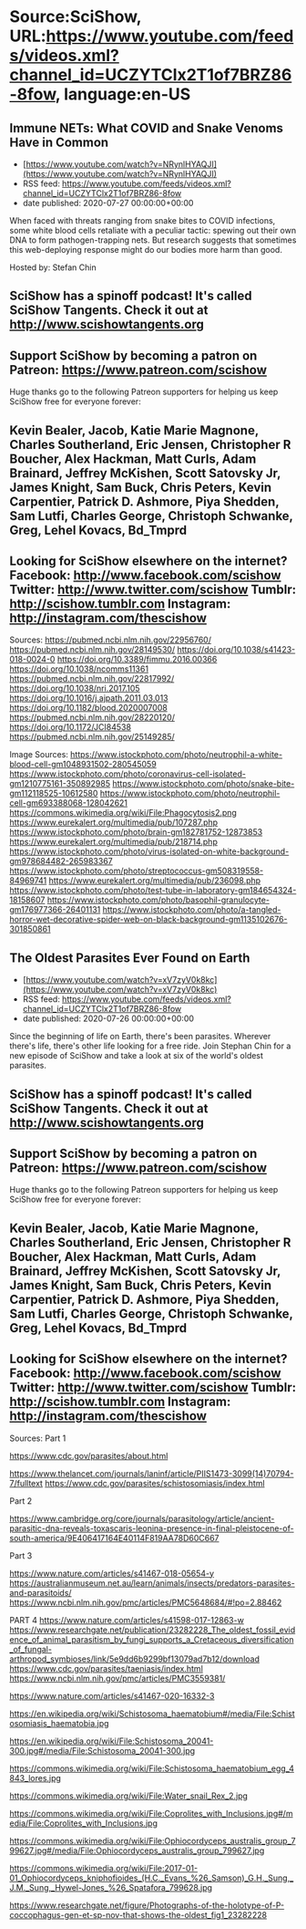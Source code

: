 # Source:SciShow, URL:https://www.youtube.com/feeds/videos.xml?channel_id=UCZYTClx2T1of7BRZ86-8fow, language:en-US

## Immune NETs: What COVID and Snake Venoms Have in Common
 - [https://www.youtube.com/watch?v=NRynlHYAQJI](https://www.youtube.com/watch?v=NRynlHYAQJI)
 - RSS feed: https://www.youtube.com/feeds/videos.xml?channel_id=UCZYTClx2T1of7BRZ86-8fow
 - date published: 2020-07-27 00:00:00+00:00

When faced with threats ranging from snake bites to COVID infections, some white blood cells retaliate with a peculiar tactic: spewing out their own DNA to form pathogen-trapping nets. But research suggests that sometimes this web-deploying response might do our bodies more harm than good.

Hosted by: Stefan Chin

SciShow has a spinoff podcast! It's called SciShow Tangents. Check it out at http://www.scishowtangents.org
----------
Support SciShow by becoming a patron on Patreon: https://www.patreon.com/scishow
----------
Huge thanks go to the following Patreon supporters for helping us keep SciShow free for everyone forever:

Kevin Bealer, Jacob, Katie Marie Magnone, Charles Southerland, Eric Jensen, Christopher R Boucher, Alex Hackman, Matt Curls, Adam Brainard, Jeffrey McKishen, Scott Satovsky Jr, James Knight, Sam Buck, Chris Peters, Kevin Carpentier, Patrick D. Ashmore, Piya Shedden, Sam Lutfi, Charles George, Christoph Schwanke, Greg, Lehel Kovacs, Bd_Tmprd
----------
Looking for SciShow elsewhere on the internet?
Facebook: http://www.facebook.com/scishow
Twitter: http://www.twitter.com/scishow
Tumblr: http://scishow.tumblr.com
Instagram: http://instagram.com/thescishow
----------
Sources:
https://pubmed.ncbi.nlm.nih.gov/22956760/
https://pubmed.ncbi.nlm.nih.gov/28149530/
https://doi.org/10.1038/s41423-018-0024-0
https://doi.org/10.3389/fimmu.2016.00366
https://doi.org/10.1038/ncomms11361
https://pubmed.ncbi.nlm.nih.gov/22817992/
https://doi.org/10.1038/nri.2017.105
https://doi.org/10.1016/j.ajpath.2011.03.013
https://doi.org/10.1182/blood.2020007008
https://pubmed.ncbi.nlm.nih.gov/28220120/
https://doi.org/10.1172/JCI84538
https://pubmed.ncbi.nlm.nih.gov/25149285/

Image Sources:
https://www.istockphoto.com/photo/neutrophil-a-white-blood-cell-gm1048931502-280545059
https://www.istockphoto.com/photo/coronavirus-cell-isolated-gm1210775161-350892985
https://www.istockphoto.com/photo/snake-bite-gm112118525-10612580
https://www.istockphoto.com/photo/neutrophil-cell-gm693388068-128042621
https://commons.wikimedia.org/wiki/File:Phagocytosis2.png
https://www.eurekalert.org/multimedia/pub/107287.php
https://www.istockphoto.com/photo/brain-gm182781752-12873853
https://www.eurekalert.org/multimedia/pub/218714.php
https://www.istockphoto.com/photo/virus-isolated-on-white-background-gm978684482-265983367
https://www.istockphoto.com/photo/streptococcus-gm508319558-84969741
https://www.eurekalert.org/multimedia/pub/236098.php
https://www.istockphoto.com/photo/test-tube-in-laboratory-gm184654324-18158607
https://www.istockphoto.com/photo/basophil-granulocyte-gm176977366-26401131
https://www.istockphoto.com/photo/a-tangled-horror-wet-decorative-spider-web-on-black-background-gm1135102676-301850861

## The Oldest Parasites Ever Found on Earth
 - [https://www.youtube.com/watch?v=xV7zyV0k8kc](https://www.youtube.com/watch?v=xV7zyV0k8kc)
 - RSS feed: https://www.youtube.com/feeds/videos.xml?channel_id=UCZYTClx2T1of7BRZ86-8fow
 - date published: 2020-07-26 00:00:00+00:00

Since the beginning of life on Earth, there's been parasites. Wherever there's life, there's other life looking for a free ride. Join Stephan Chin for a new episode of SciShow and take a look at six of the world's oldest parasites.

SciShow has a spinoff podcast! It's called SciShow Tangents. Check it out at http://www.scishowtangents.org
----------
Support SciShow by becoming a patron on Patreon: https://www.patreon.com/scishow
----------
Huge thanks go to the following Patreon supporters for helping us keep SciShow free for everyone forever:

Kevin Bealer, Jacob, Katie Marie Magnone, Charles Southerland, Eric Jensen, Christopher R Boucher, Alex Hackman, Matt Curls, Adam Brainard, Jeffrey McKishen, Scott Satovsky Jr, James Knight, Sam Buck, Chris Peters, Kevin Carpentier, Patrick D. Ashmore, Piya Shedden, Sam Lutfi, Charles George, Christoph Schwanke, Greg, Lehel Kovacs, Bd_Tmprd
----------
Looking for SciShow elsewhere on the internet?
Facebook: http://www.facebook.com/scishow
Twitter: http://www.twitter.com/scishow
Tumblr: http://scishow.tumblr.com
Instagram: http://instagram.com/thescishow
----------
Sources:
Part 1

https://www.cdc.gov/parasites/about.html

https://www.thelancet.com/journals/laninf/article/PIIS1473-3099(14)70794-7/fulltext
https://www.cdc.gov/parasites/schistosomiasis/index.html

Part 2

https://www.cambridge.org/core/journals/parasitology/article/ancient-parasitic-dna-reveals-toxascaris-leonina-presence-in-final-pleistocene-of-south-america/9E406417164E40114F819AA78D60C667

Part 3

https://www.nature.com/articles/s41467-018-05654-y
https://australianmuseum.net.au/learn/animals/insects/predators-parasites-and-parasitoids/
https://www.ncbi.nlm.nih.gov/pmc/articles/PMC5648684/#!po=2.88462

PART 4
https://www.nature.com/articles/s41598-017-12863-w
https://www.researchgate.net/publication/23282228_The_oldest_fossil_evidence_of_animal_parasitism_by_fungi_supports_a_Cretaceous_diversification_of_fungal-arthropod_symbioses/link/5e9dd6b9299bf13079ad7b12/download
https://www.cdc.gov/parasites/taeniasis/index.html
https://www.ncbi.nlm.nih.gov/pmc/articles/PMC3559381/

https://www.nature.com/articles/s41467-020-16332-3

https://en.wikipedia.org/wiki/Schistosoma_haematobium#/media/File:Schistosomiasis_haematobia.jpg

https://en.wikipedia.org/wiki/File:Schistosoma_20041-300.jpg#/media/File:Schistosoma_20041-300.jpg

https://commons.wikimedia.org/wiki/File:Schistosoma_haematobium_egg_4843_lores.jpg

https://commons.wikimedia.org/wiki/File:Water_snail_Rex_2.jpg

https://commons.wikimedia.org/wiki/File:Coprolites_with_Inclusions.jpg#/media/File:Coprolites_with_Inclusions.jpg

https://commons.wikimedia.org/wiki/File:Ophiocordyceps_australis_group_799627.jpg#/media/File:Ophiocordyceps_australis_group_799627.jpg

https://commons.wikimedia.org/wiki/File:2017-01-01_Ophiocordyceps_kniphofioides_(H.C._Evans_%26_Samson)_G.H._Sung,_J.M._Sung,_Hywel-Jones_%26_Spatafora_799628.jpg

https://www.researchgate.net/figure/Photographs-of-the-holotype-of-P-coccophagus-gen-et-sp-nov-that-shows-the-oldest_fig1_23282228

